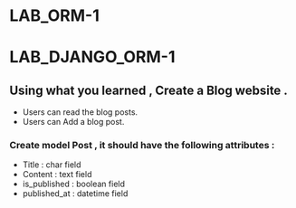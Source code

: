 # LAB_ORM-1

# LAB_DJANGO_ORM-1

## Using what you learned , Create a Blog website .
- Users can read the blog posts.
- Users can Add a blog post. 


### Create model Post , it should have the following attributes :
- Title : char field
- Content : text field
- is_published : boolean field
- published_at : datetime field
